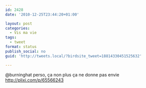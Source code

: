 ```yaml
---
id: 2428
date: '2010-12-25T23:44:20+01:00'

layout: post
categories:
  - Vis ma vie
tags:
  - tweet
format: status
publish_social: no
guid: 'http://tweets.local/?birdsite_tweet=18814330451525632'

---
```


@burninghat perso, ça non plus ça ne donne pas envie http://plixi.com/p/65566243